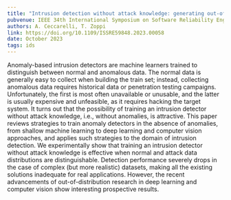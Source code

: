 ```yaml
---
title: "Intrusion detection without attack knowledge: generating out-of-distribution tabular data"
pubvenue: IEEE 34th International Symposium on Software Reliability Engineering (ISSRE)
authors: A. Ceccarelli, T. Zoppi
link: https://doi.org/10.1109/ISSRE59848.2023.00058
date: October 2023
tags: ids
---
```

Anomaly-based intrusion detectors are machine learners trained to distinguish between normal and anomalous data. The normal data is generally easy to collect when building the train set; instead, collecting anomalous data requires historical data or penetration testing campaigns. Unfortunately, the first is most often unavailable or unusable, and the latter is usually expensive and unfeasible, as it requires hacking the target system. It turns out that the possibility of training an intrusion detector without attack knowledge, i.e., without anomalies, is attractive. This paper reviews strategies to train anomaly detectors in the absence of anomalies, from shallow machine learning to deep learning and computer vision approaches, and applies such strategies to the domain of intrusion detection. We experimentally show that training an intrusion detector without attack knowledge is effective when normal and attack data distributions are distinguishable. Detection performance severely drops in the case of complex (but more realistic) datasets, making all the existing solutions inadequate for real applications. However, the recent advancements of out-of-distribution research in deep learning and computer vision show interesting prospective results.

